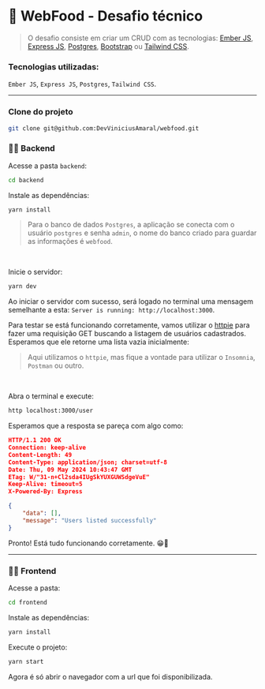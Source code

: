 # 🚀 WebFood - Desafio técnico 
> O desafio consiste em criar um CRUD com as tecnologias: [Ember JS](https://emberjs.com/), [Express JS](https://expressjs.com/pt-br/), [Postgres](https://www.postgresql.org/), [Bootstrap](https://getbootstrap.com/) ou [Tailwind CSS](https://tailwindcss.com/).


### Tecnologias utilizadas:
`Ember JS`, `Express JS`, `Postgres`, `Tailwind CSS`.

---

### Clone do projeto
```Bash
git clone git@github.com:DevViniciusAmaral/webfood.git
```

### 👨‍💻 Backend
Acesse a pasta `backend`:
```Bash
cd backend
```

Instale as dependências:
```Bash
yarn install
```

> Para o banco de dados `Postgres`, a aplicação se conecta com o usuário `postgres` e senha `admin`, o nome do banco criado para guardar as informações é `webfood`.

<br>

Inicie o servidor:
```Bash
yarn dev
```

Ao iniciar o servidor com sucesso, será logado no terminal uma mensagem semelhante a esta: `Server is running: http://localhost:3000`.

Para testar se está funcionando corretamente, vamos utilizar o [httpie](https://httpie.io/) para fazer uma requisição GET buscando a listagem de usuários cadastrados. Esperamos que ele retorne uma lista vazia inicialmente:

> Aqui utilizamos o `httpie`, mas fique a vontade para utilizar o `Insomnia`, `Postman` ou outro.

<br>

Abra o terminal e execute:
```Bash
http localhost:3000/user
```

Esperamos que a resposta se pareça com algo como:
```JSON
HTTP/1.1 200 OK
Connection: keep-alive
Content-Length: 49
Content-Type: application/json; charset=utf-8
Date: Thu, 09 May 2024 10:43:47 GMT
ETag: W/"31-n+Cl2sda4IUgSkYUXGUWSdgeVuE"
Keep-Alive: timeout=5
X-Powered-By: Express

{
    "data": [],
    "message": "Users listed successfully"
}
```

Pronto! Está tudo funcionando corretamente. 😁👏

---

### 👨‍💻 Frontend
Acesse a pasta:
```Bash
cd frontend
```

Instale as dependências:
```Bash
yarn install
```

Execute o projeto:
```Bash
yarn start
```

Agora é só abrir o navegador com a url que foi disponibilizada.